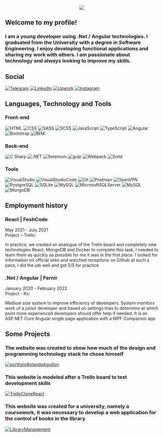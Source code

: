<div align="center"><img src="https://media.giphy.com/media/fVexgTIrbphCB2txEk/giphy.gif"></div>

## Welcome to my profile!

### I am a young developer using .Net / Angular technologies. I graduated from the University with a degree in Software Engineering. I enjoy developing functional applications and sharing my work with others. I am passionate about technology and always looking to improve my skills.

## Social
[![Telegram](https://img.shields.io/badge/-Telegram-26A5E4?style=for-the-badge&logo=Telegram&logoColor=fff)](https://t.me/Vladyslav_Yeromenko)
[![LinkedIn](https://img.shields.io/badge/-LinkedIn-0A66C2?style=for-the-badge&logo=LinkedIn&logoColor=fff)](https://www.linkedin.com/in/skyp1nus/)
[![Upwork](https://img.shields.io/badge/-Upwork-6FDA44?style=for-the-badge&logo=Upwork&logoColor=fff)](https://www.upwork.com/freelancers/~01bc8e85feef3d606b)
[![Instagram](https://img.shields.io/badge/-Instagram-E4405F?style=for-the-badge&logo=Instagram&logoColor=fff)](https://www.instagram.com/skyp1nus/)

## Languages, Technology and Tools

### Front-end
![HTML](https://img.shields.io/badge/-HTML-E34F26?style=for-the-badge&logo=HTML5&logoColor=fff)
![CSS](https://img.shields.io/badge/-CSS-blue?style=for-the-badge&logo=CSS3&logoColor=fff)
![SASS](https://img.shields.io/badge/-SASS-pink?style=for-the-badge&logo=SASS&logoColor=fff)
![SCSS](https://img.shields.io/badge/-SCSS-1AB394?style=for-the-badge&logo=SASS&logoColor=fff)
![JavaScript](https://img.shields.io/badge/-JavaScript-yellow?style=for-the-badge&logo=JavaScript&logoColor=fff)
![TypeScript](https://img.shields.io/badge/-TypeScript-3178C6?style=for-the-badge&logo=TypeScript&logoColor=fff)
![Angular](https://img.shields.io/badge/-Angular-7952B3?style=for-the-badge&logo=Angular&logoColor=fff)
![Bootstrap](https://img.shields.io/badge/-Bootstrap-DD0031?style=for-the-badge&logo=Bootstrap&logoColor=fff)
![BEM](https://img.shields.io/badge/-BEM-000000?style=for-the-badge&logo=BEM&logoColor=fff)

### Back-end
![C Sharp](https://img.shields.io/badge/-C_Sharp-239120?style=for-the-badge&logo=CSharp&logoColor=fff)
![.NET](https://img.shields.io/badge/-.NET-512BD4?style=for-the-badge&logo=.NET&logoColor=fff)
![Selenium](https://img.shields.io/badge/-Selenium-43B02A?style=for-the-badge&logo=Selenium&logoColor=fff)
![gulp](https://img.shields.io/badge/-gulp-CF4647?style=for-the-badge&logo=gulp&logoColor=fff)
![Webpack](https://img.shields.io/badge/-Webpack-8DD6F9?style=for-the-badge&logo=Webpack&logoColor=fff)
![Solid](https://img.shields.io/badge/-Solid-2C4F7C?style=for-the-badge&logo=Solid&logoColor=fff)

### Tools
![VisualStudio](https://img.shields.io/badge/-Visual_Studio-5C2D91?style=for-the-badge&logo=VisualStudio&logoColor=fff)
![VisualStudioCode](https://img.shields.io/badge/-Visual_Studio_Code-007ACC?style=for-the-badge&logo=VisualStudioCode&logoColor=fff)
![Git](https://img.shields.io/badge/-Git-F05032?style=for-the-badge&logo=Git&logoColor=fff)
![Postman](https://img.shields.io/badge/-Postman-FF6C37?style=for-the-badge&logo=Postman&logoColor=fff)
![OpenVPN](https://img.shields.io/badge/-OpenVPN-EA7E20?style=for-the-badge&logo=OpenVPN&logoColor=fff)
![PostgreSQL](https://img.shields.io/badge/-PostgreSQL-4169E1?style=for-the-badge&logo=PostgreSQL&logoColor=fff)
![SQLite](https://img.shields.io/badge/-SQLite-003B57?style=for-the-badge&logo=SQLite&logoColor=fff)
![MySQL](https://img.shields.io/badge/-MySQL-4479A1?style=for-the-badge&logo=MySQL&logoColor=fff)
![MicrosoftSQLServer](https://img.shields.io/badge/-Microsoft_SQL_Server-CC2927?style=for-the-badge&logo=MicrosoftSQLServer&logoColor=fff)
![MySQL](https://img.shields.io/badge/-MySQL-4479A1?style=for-the-badge&logo=MySQL&logoColor=fff)
![MongoDB](https://img.shields.io/badge/-MongoDB-47A248?style=for-the-badge&logo=MongoDB&logoColor=fff)

## Employment history
### React | FeshCode<br>
May 2021 - July 2021<br>
Project – Trello:<br>

In practice, we created an analogue of the Trello board and completely new technologies React,
MongoDB and Docker to complete this task, I needed to learn them as quickly as possible for me it
was in the first place. I looked for information on official sites and watched receptions on Github at
such a pace, I did the job well and got 5/5 for practice

### .Net / Angular | Fernir
January 2020 - February 2022<br>
Project - Ks:<br>

Medium size system to improve efficiency of developers. System monitors work of a junior
developer and based on settings tries to determine at which point more experienced developers
should offer help if needed. It is an ASP.NET Core Angular single page application with a WPF
Companion app

## Some Projects

### The website was created to show how much of the design and programming technology stack he chose himself
[![portfolioRolandoAguillon](https://img.shields.io/badge/-Portfolio_Rolando_Aguillon-181717?style=for-the-badge&logo=GitHub&logoColor=fff)](https://t.me/Vladyslav_Yeromenko)

### This website is modeled after a Trello board to test development skills
[![TrelloCloneReact](https://img.shields.io/badge/-Trello_Clone_React-FC6D26?style=for-the-badge&logo=GitLab&logoColor=fff)](https://gitlab.com/skyp1nus/trello-clone-react)

### This website was created for a university, namely a coursework, it was necessary to develop a web application for the control of books in the library
[![LibraryManagement](https://img.shields.io/badge/-Library_Management-FC6D26?style=for-the-badge&logo=GitLab&logoColor=fff)](https://gitlab.com/skyp1nus/trello-clone-react)

